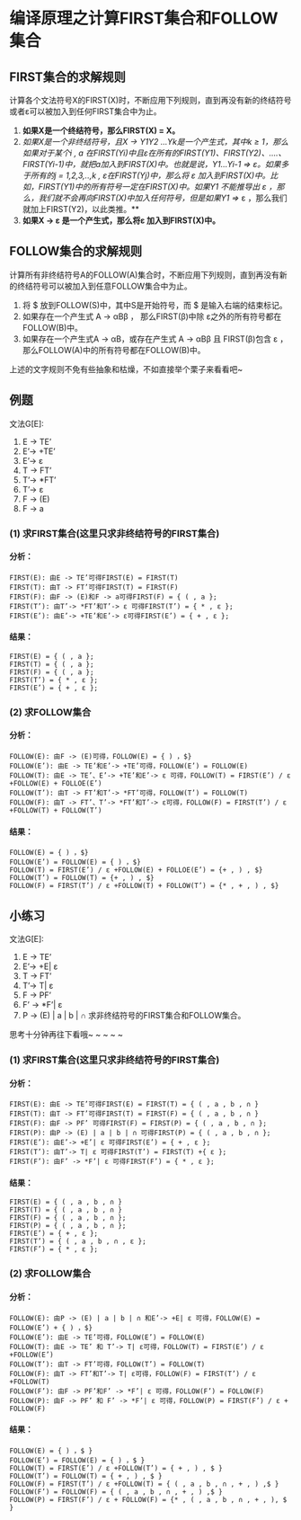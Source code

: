 # 编译原理之计算FIRST集合和FOLLOW集合

## FIRST集合的求解规则

计算各个文法符号X的FIRST(X)时，不断应用下列规则，直到再没有新的终结符号或者ε可以被加入到任何FIRST集合中为止。

1. **如果X是一个终结符号，那么FIRST(X) = X。**
2. **如果X是一个非终结符号，且X -> Y1Y2 …Yk是一个产生式，其中k ≥ 1，那么如果对于某个i , a 在FIRST(Yi)中且ε在所有的FIRST(Y1)、FIRST(Y2)、….、FIRST(Yi-1)中，就把a加入到FIRST(X)中。也就是说，Y1…Yi-1 =>* ε。如果多于所有的j = 1,2,3,..,k , ε在FIRST(Yj)中，那么将 ε 加入到FIRST(X)中。比如，FIRST(Y1)中的所有符号一定在FIRST(X)中。如果Y1 不能推导出 ε ，那么，我们就不会再向FIRST(X)中加入任何符号，但是如果Y1 =>* ε ，那么我们就加上FIRST(Y2)，以此类推。**
3. **如果X -> ε 是一个产生式，那么将ε 加入到FIRST(X)中。**



## FOLLOW集合的求解规则

计算所有非终结符号A的FOLLOW(A)集合时，不断应用下列规则，直到再没有新的终结符号可以被加入到任意FOLLOW集合中为止。

1. 将 $ 放到FOLLOW(S)中，其中S是开始符号，而 $ 是输入右端的结束标记。
2. 如果存在一个产生式 A -> αBβ ， 那么FIRST(β)中除 ε之外的所有符号都在FOLLOW(B)中。
3. 如果存在一个产生式A -> αB，或存在产生式 A -> αBβ 且 FIRST(β)包含 ε ，那么FOLLOW(A)中的所有符号都在FOLLOW(B)中。



上述的文字规则不免有些抽象和枯燥，不如直接举个栗子来看看吧~

## 例题

文法G[E]:
1. E -> TE’
2. E’-> +TE’
3. E’-> ε
4. T -> FT’
5. T’-> *FT’
6. T’-> ε
7. F -> (E)
8. F -> a

### (1) 求FIRST集合(这里只求非终结符号的FIRST集合)

#### 分析：

    FIRST(E): 由E -> TE’可得FIRST(E) = FIRST(T)
    FIRST(T): 由T -> FT’可得FIRST(T) = FIRST(F)
    FIRST(F): 由F -> (E)和F -> a可得FIRST(F) = { ( , a };
    FIRST(T’): 由T’-> *FT’和T’-> ε 可得FIRST(T’) = { * , ε };
    FIRST(E’): 由E’-> +TE’和E’-> ε可得FIRST(E’) = { + , ε };

#### 结果：

    FIRST(E) = { ( , a };
    FIRST(T) = { ( , a };
    FIRST(F) = { ( , a };
    FIRST(T’) = { * , ε };
    FIRST(E’) = { + , ε };

### (2) 求FOLLOW集合

#### 分析：

    FOLLOW(E): 由F -> (E)可得，FOLLOW(E) = { ) ，$}
    FOLLOW(E’): 由E -> TE’和E’-> +TE’可得，FOLLOW(E’) = FOLLOW(E)
    FOLLOW(T): 由E -> TE’、E’-> +TE’和E’-> ε 可得，FOLLOW(T) = FIRST(E’) / ε +FOLLOW(E) + FOLLOE(E’)
    FOLLOW(T’): 由T -> FT’和T’-> *FT’可得，FOLLOW(T’) = FOLLOW(T)
    FOLLOW(F): 由T -> FT’、T’-> *FT’和T’-> ε可得，FOLLOW(F) = FIRST(T’) / ε +FOLLOW(T) + FOLLOW(T’)

#### 结果：

    FOLLOW(E) = { ) ，$}
    FOLLOW(E’) = FOLLOW(E) = { ) ，$}
    FOLLOW(T) = FIRST(E’) / ε +FOLLOW(E) + FOLLOE(E’) = {+ , ) , $}
    FOLLOW(T’) = FOLLOW(T) = {+ , ) , $}
    FOLLOW(F) = FIRST(T’) / ε +FOLLOW(T) + FOLLOW(T’) = {* , + , ) , $}

## 小练习

文法G[E]:
1. E -> TE’
2. E’-> +E| ε
3. T -> FT’
4. T’-> T| ε
5. F -> PF’
6. F’ -> *F’| ε
7. P -> (E) | a | b | ∩
求非终结符号的FIRST集合和FOLLOW集合。

思考十分钟再往下看哦~ ~ ~ ~ ~

### (1) 求FIRST集合(这里只求非终结符号的FIRST集合)

#### 分析：

    FIRST(E): 由E -> TE’可得FIRST(E) = FIRST(T) = { ( , a , b , ∩ }
    FIRST(T): 由T -> FT’可得FIRST(T) = FIRST(F) = { ( , a , b , ∩ }
    FIRST(F): 由F -> PF’ 可得FIRST(F) = FIRST(P) = { ( , a , b , ∩ };
    FIRST(P): 由P -> (E) | a | b | ∩ 可得FIRST(P) = { ( , a , b , ∩ };
    FIRST(E’): 由E’-> +E’| ε 可得FIRST(E’) = { + , ε };
    FIRST(T’): 由T’-> T| ε 可得FIRST(T’) = FIRST(T) +{ ε };
    FIRST(F’): 由F’ -> *F’| ε 可得FIRST(F’) = { * , ε };

#### 结果：

    FIRST(E) = { ( , a , b , ∩ }
    FIRST(T) = { ( , a , b , ∩ }
    FIRST(F) = { ( , a , b , ∩ };
    FIRST(P) = { ( , a , b , ∩ };
    FIRST(E’) = { + , ε };
    FIRST(T’) = { ( , a , b , ∩ , ε };
    FIRST(F’) = { * , ε };

### (2) 求FOLLOW集合

#### 分析：

    FOLLOW(E): 由P -> (E) | a | b | ∩ 和E’-> +E| ε 可得，FOLLOW(E) = FOLLOW(E’) + { ) ，$}
    FOLLOW(E’): 由E -> TE’可得，FOLLOW(E’) = FOLLOW(E)
    FOLLOW(T): 由E -> TE’ 和 T’-> T| ε可得，FOLLOW(T) = FIRST(E’) / ε +FOLLOW(E’)
    FOLLOW(T’): 由T -> FT’可得，FOLLOW(T’) = FOLLOW(T)
    FOLLOW(F): 由T -> FT’和T’-> T| ε可得，FOLLOW(F) = FIRST(T’) / ε +FOLLOW(T)
    FOLLOW(F’): 由F -> PF’和F’ -> *F’| ε 可得，FOLLOW(F’) = FOLLOW(F)
    FOLLOW(P): 由F -> PF’ 和 F’ -> *F’| ε 可得，FOLLOW(P) = FIRST(F’) / ε + FOLLOW(F)

#### 结果：

    FOLLOW(E) = { ) ，$ }
    FOLLOW(E’) = FOLLOW(E) = { ) ，$ }
    FOLLOW(T) = FIRST(E’) / ε +FOLLOW(T’) = { + , ) , $ }
    FOLLOW(T’) = FOLLOW(T) = { + , ) , $ }
    FOLLOW(F) = FIRST(T’) / ε +FOLLOW(T) = { ( , a , b , ∩ , + , ) ,$ }
    FOLLOW(F’) = FOLLOW(F) = { ( , a , b , ∩ , + , ) ,$ }
    FOLLOW(P) = FIRST(F’) / ε + FOLLOW(F) = {* , ( , a , b , ∩ , + , ), $ }